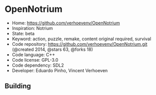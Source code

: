 # OpenNotrium

- Home: https://github.com/verhoevenv/OpenNotrium
- Inspiration: Notrium
- State: beta
- Keyword: action, puzzle, remake, content original required, survival
- Code repository: https://github.com/verhoevenv/OpenNotrium.git (@created 2014, @stars 63, @forks 18)
- Code language: C++
- Code license: GPL-3.0
- Code dependency: SDL2
- Developer: Eduardo Pinho, Vincent Verhoeven

## Building
